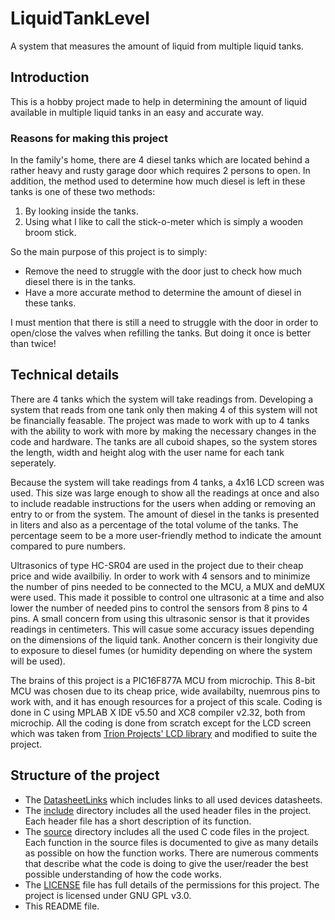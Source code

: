# LiquidTankLevel
A system that measures the amount of liquid from multiple liquid tanks.

## Introduction
This is a hobby project made to help in determining the amount of liquid available in multiple liquid tanks in an easy and accurate way.
### Reasons for making this project
In the family's home, there are 4 diesel tanks which are located behind a rather heavy and rusty garage door which requires 2 persons to open. In addition, the method used to determine how much diesel is left in these tanks is one of these two methods:
 1. By looking inside the tanks.
 2. Using what I like to call the stick-o-meter which is simply a wooden broom stick.

So the main purpose of this project is to simply:
* Remove the need to struggle with the door just to check how much diesel there is in the tanks.
* Have a more accurate method to determine the amount of diesel in these tanks.

I must mention that there is still a need to struggle with the door in order to open/close the valves when refilling the tanks. But doing it once is better than twice!

## Technical details
There are 4 tanks which the system will take readings from. Developing a system that reads from one tank only then making 4 of this system will not be financially feasable. The project was made to work with up to 4 tanks with the ability to work with more by making the necessary changes in the code and hardware. The tanks are all cuboid shapes, so the system stores the length, width and height alog with the user name for each tank seperately.

Because the system will take readings from 4 tanks, a 4x16 LCD screen was used. This size was large enough to show all the readings at once and also to include readable instructions for the users when adding or removing an entry to or from the system. The amount of diesel in the tanks is presented in liters and also as a percentage of the total volume of the tanks. The percentage seem to be a more user-friendly method to indicate the amount compared to pure numbers.

Ultrasonics of type HC-SR04 are used in the project due to their cheap price and wide availbiliy. In order to work with 4 sensors and to minimize the number of pins needed to be connected to the MCU, a MUX and deMUX were used. This made it possible to control one ultrasonic at a time and also lower the number of needed pins to control the sensors from 8 pins to 4 pins. A small concern from using this ultrasonic sensor is that it provides readings in centimeters. This will casue some accuracy issues depending on the dimensions of the liquid tank. Another concern is their longivity due to exposure to diesel fumes (or humidity depending on where the system will be used).

The brains of this project is a PIC16F877A MCU from microchip. This 8-bit MCU was chosen due to its cheap price, wide availabilty, nuemrous pins to work with, and it has enough resources for a project of this scale. Coding is done in C using MPLAB X IDE v5.50 and XC8 compiler v2.32, both from microchip. All the coding is done from scratch except for the LCD screen which was taken from [Trion Projects' LCD library](https://trionprojects.org/lcd-library-for-8-bit-pic-microcontrollers/) and modified to suite the project.

## Structure of the project
* The [DatasheetLinks](DatasheetLinks.md) which includes links to all used devices datasheets.
* The [include](include/) directory includes all the used header files in the project. Each header file has a short description of its function.
* The [source](source/) directory includes all the used C code files in the project. Each function in the source files is documented to give as many details as possible on how the function works. There are numerous comments that describe what the code is doing to give the user/reader the best possible understanding of how the code works.
* The [LICENSE](LICENSE) file has full details of the permissions for this project. The project is licensed under GNU GPL v3.0.
* This README file.

